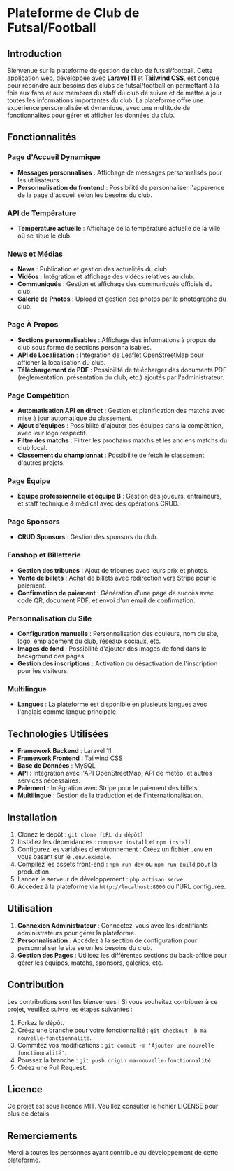# Plateforme de Club de Futsal/Football

## Introduction

Bienvenue sur la plateforme de gestion de club de futsal/football. Cette application web, développée avec **Laravel 11** et **Tailwind CSS**, est conçue pour répondre aux besoins des clubs de futsal/football en permettant à la fois aux fans et aux membres du staff du club de suivre et de mettre à jour toutes les informations importantes du club. La plateforme offre une expérience personnalisée et dynamique, avec une multitude de fonctionnalités pour gérer et afficher les données du club.

## Fonctionnalités

### Page d'Accueil Dynamique
- **Messages personnalisés** : Affichage de messages personnalisés pour les utilisateurs.
- **Personnalisation du frontend** : Possibilité de personnaliser l'apparence de la page d'accueil selon les besoins du club.

### API de Température
- **Température actuelle** : Affichage de la température actuelle de la ville où se situe le club.

### News et Médias
- **News** : Publication et gestion des actualités du club.
- **Vidéos** : Intégration et affichage des vidéos relatives au club.
- **Communiqués** : Gestion et affichage des communiqués officiels du club.
- **Galerie de Photos** : Upload et gestion des photos par le photographe du club.

### Page À Propos
- **Sections personnalisables** : Affichage des informations à propos du club sous forme de sections personnalisables.
- **API de Localisation** : Intégration de Leaflet OpenStreetMap pour afficher la localisation du club.
- **Téléchargement de PDF** : Possibilité de télécharger des documents PDF (réglementation, présentation du club, etc.) ajoutés par l'administrateur.

### Page Compétition
- **Automatisation API en direct** : Gestion et planification des matchs avec mise à jour automatique du classement.
- **Ajout d'équipes** : Possibilité d'ajouter des équipes dans la compétition, avec leur logo respectif.
- **Filtre des matchs** : Filtrer les prochains matchs et les anciens matchs du club local.
- **Classement du championnat** : Possibilité de fetch le classement d'autres projets.

### Page Équipe
- **Équipe professionnelle et équipe B** : Gestion des joueurs, entraîneurs, et staff technique & médical avec des opérations CRUD.

### Page Sponsors
- **CRUD Sponsors** : Gestion des sponsors du club.

### Fanshop et Billetterie
- **Gestion des tribunes** : Ajout de tribunes avec leurs prix et photos.
- **Vente de billets** : Achat de billets avec redirection vers Stripe pour le paiement.
- **Confirmation de paiement** : Génération d'une page de succès avec code QR, document PDF, et envoi d'un email de confirmation.

### Personnalisation du Site
- **Configuration manuelle** : Personnalisation des couleurs, nom du site, logo, emplacement du club, réseaux sociaux, etc.
- **Images de fond** : Possibilité d'ajouter des images de fond dans le background des pages.
- **Gestion des inscriptions** : Activation ou désactivation de l'inscription pour les visiteurs.

### Multilingue
- **Langues** : La plateforme est disponible en plusieurs langues avec l'anglais comme langue principale.

## Technologies Utilisées

- **Framework Backend** : Laravel 11
- **Framework Frontend** : Tailwind CSS
- **Base de Données** : MySQL
- **API** : Intégration avec l'API OpenStreetMap, API de météo, et autres services nécessaires.
- **Paiement** : Intégration avec Stripe pour le paiement des billets.
- **Multilingue** : Gestion de la traduction et de l'internationalisation.

## Installation

1. Clonez le dépôt : `git clone [URL du dépôt]`
2. Installez les dépendances : `composer install` et `npm install`
3. Configurez les variables d'environnement : Créez un fichier `.env` en vous basant sur le `.env.example`.
4. Compilez les assets front-end : `npm run dev` ou `npm run build` pour la production.
5. Lancez le serveur de développement : `php artisan serve`
6. Accédez à la plateforme via `http://localhost:8000` ou l'URL configurée.

## Utilisation

1. **Connexion Administrateur** : Connectez-vous avec les identifiants administrateurs pour gérer la plateforme.
2. **Personnalisation** : Accédez à la section de configuration pour personnaliser le site selon les besoins du club.
3. **Gestion des Pages** : Utilisez les différentes sections du back-office pour gérer les équipes, matchs, sponsors, galeries, etc.

## Contribution

Les contributions sont les bienvenues ! Si vous souhaitez contribuer à ce projet, veuillez suivre les étapes suivantes :
1. Forkez le dépôt.
2. Créez une branche pour votre fonctionnalité : `git checkout -b ma-nouvelle-fonctionnalité`.
3. Commitez vos modifications : `git commit -m 'Ajouter une nouvelle fonctionnalité'`.
4. Poussez la branche : `git push origin ma-nouvelle-fonctionnalité`.
5. Créez une Pull Request.

## Licence

Ce projet est sous licence MIT. Veuillez consulter le fichier LICENSE pour plus de détails.

## Remerciements

Merci à toutes les personnes ayant contribué au développement de cette plateforme.

